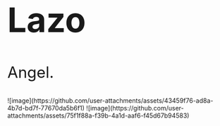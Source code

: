 <!DOCTYPE html>
<html>
<body>

<h1 style="font-size:550%;">Lazo</h1>
<p style="font-size:250%;">Angel.</p>

</body>
</html>
![image](https://github.com/user-attachments/assets/43459f76-ad8a-4b7d-bd7f-77670da5b6f1)
![image](https://github.com/user-attachments/assets/75f1f88a-f39b-4a1d-aaf6-f45d67b94583)
